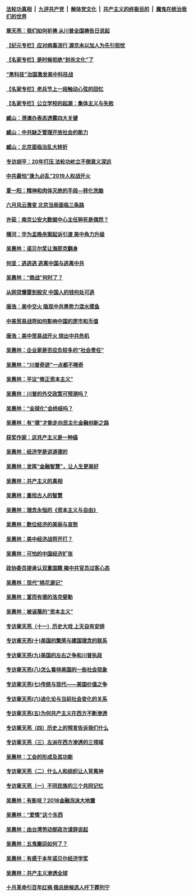 

####  [法轮功真相](../../../../basic/blob/master/README.md?t=07101731) &nbsp;|&nbsp; [九评共产党](../../../../9ping.md/blob/master/README.md?t=07101731) &nbsp;|&nbsp; [解体党文化](../../../../jtdwh.md/blob/master/README.md?t=07101731)  &nbsp;|&nbsp; [共产主义的终极目的](../../../../gczydzjmd.md/blob/master/README.md?t=07101731) &nbsp;|&nbsp; [魔鬼在统治我们的世界](../../../../mgztzwmdsj.md/blob/master/README.md?t=07101731) 

#### [章天亮：我们如何祈祷 从川普全国祷告日说起](../pages/nsc423/n11944627.md?t=07101731) 

#### [【纪元专栏】应对病毒流行 渥京未以加人为先引担忧](../pages/nsc423/n11875714.md?t=07101731) 

#### [【名家专栏】是时候拒绝“封杀文化”了](../pages/nsc423/n11814093.md?t=07101731) 

#### [“黑科技”治国激发美中科技战](../pages/nsc423/n11638056.md?t=07101731) 

#### [【名家专栏】老兵节上一段触动心弦的回忆](../pages/nsc423/n11646016.md?t=07101731) 

#### [【名家专栏】公立学校的起源：集体主义与失败](../pages/nsc423/n11601833.md?t=07101731) 

#### [臧山：港澳办表态透露四大关键](../pages/nsc423/n11421628.md?t=07101731) 

#### [臧山：中共缺乏管理开放社会的能力](../pages/nsc423/n11407457.md?t=07101731) 

#### [臧山：北京面临治乱大转折](../pages/nsc423/n11406895.md?t=07101731) 

#### [专访胡平：20年打压 法轮功屹立不倒意义深远](../pages/nsc423/n11398800.md?t=07101731) 

#### [中共最怕“逢九必乱”2019人权战开火](../pages/nsc423/n11385248.md?t=07101731) 

#### [夏一阳：精神和肉体灭绝的手段—转化洗脑](../pages/nsc423/n11368250.md?t=07101731) 

#### [六月风云激变 北京当局面临三条路](../pages/nsc423/n11313668.md?t=07101731) 

#### [许茹：南京公安大数据中心主任猝死是偶然？](../pages/nsc423/n11064744.md?t=07101731) 

#### [横河：华为孟晚舟案起诉引渡 美中角力升级](../pages/nsc423/n11027230.md?t=07101731) 

#### [吴惠林：诺贝尔奖让海耶克翻身](../pages/nsc423/n10890049.md?t=07101731) 

#### [何坚：逃逃逃 逃离中国与逃离中共](../pages/nsc423/n10592891.md?t=07101731) 

#### [吴惠林：“商战”何时了？](../pages/nsc423/n10573558.md?t=07101731) 

#### [从网贷爆雷到股灾 中国人的钱何处可逃](../pages/nsc423/n10572800.md?t=07101731) 

#### [唐浩：美中交火 隐现中共黑势力混水摸鱼](../pages/nsc423/n10544040.md?t=07101731) 

#### [中美贸易战将如何影响中国的房市和币值](../pages/nsc423/n10543697.md?t=07101731) 

#### [唐浩：美中贸易战开火 烧出中共危机](../pages/nsc423/n10540126.md?t=07101731) 

#### [吴惠林：企业家是否应负较多的“社会责任”](../pages/nsc423/n10535022.md?t=07101731) 

#### [吴惠林：“川普奇迹”一点都不稀奇](../pages/nsc423/n10512808.md?t=07101731) 

#### [吴惠林：平议“修正资本主义”](../pages/nsc423/n10495724.md?t=07101731) 

#### [吴惠林：川普的外交政策可预测吗？](../pages/nsc423/n10462387.md?t=07101731) 

#### [吴惠林：“全球化”会终结吗？](../pages/nsc423/n10452838.md?t=07101731) 

#### [吴惠林：有“德”才能走向民主化金融创新之路](../pages/nsc423/n10432292.md?t=07101731) 

#### [获奖作家：这共产主义是一种癌](../pages/nsc423/n10431541.md?t=07101731) 

#### [吴惠林：经济学是讲道德的](../pages/nsc423/n10398014.md?t=07101731) 

#### [吴惠林：发挥“金融智慧”，让人生更美好](../pages/nsc423/n10375019.md?t=07101731) 

#### [吴惠林：共产主义的真相](../pages/nsc423/n10351394.md?t=07101731) 

#### [吴惠林：重拾古人的智慧](../pages/nsc423/n10337691.md?t=07101731) 

#### [吴惠林：理念永恒的《资本主义与自由》](../pages/nsc423/n10316274.md?t=07101731) 

#### [吴惠林：数位经济的美丽与哀愁](../pages/nsc423/n10292946.md?t=07101731) 

#### [吴惠林：美中经济战将开打？](../pages/nsc423/n10258825.md?t=07101731) 

#### [吴惠林：可怕的中国经济扩张](../pages/nsc423/n10219147.md?t=07101731) 

#### [政协委员提承认双重国籍 揭中共官员过客心态](../pages/nsc423/n10208809.md?t=07101731) 

#### [吴惠林：现代“桃花源记”](../pages/nsc423/n10185234.md?t=07101731) 

#### [吴惠林：富而有德的洛克斐勒](../pages/nsc423/n10142264.md?t=07101731) 

#### [吴惠林：被诬蔑的“资本主义”](../pages/nsc423/n10124816.md?t=07101731) 

#### [专访章天亮（十一）历史大戏 上天自有安排](../pages/nsc423/n10094905.md?t=07101731) 

#### [专访章天亮(十)美国的繁荣与建国理念的联系](../pages/nsc423/n10094899.md?t=07101731) 

#### [专访章天亮(九)美国的左右之争和川普执政](../pages/nsc423/n10094889.md?t=07101731) 

#### [专访章天亮(八)怎么看待美国的一些社会现象](../pages/nsc423/n10094857.md?t=07101731) 

#### [专访章天亮(七)传统与现代——美国价值之争](../pages/nsc423/n10093140.md?t=07101731) 

#### [专访章天亮(六)进化论与当前社会变化的关系](../pages/nsc423/n10092036.md?t=07101731) 

#### [专访章天亮(五)为何共产主义在西方不断渗透](../pages/nsc423/n10083620.md?t=07101731) 

#### [专访章天亮（四）历史上的预言告诉我们什么](../pages/nsc423/n10083606.md?t=07101731) 

#### [专访章天亮（三）左派在西方渗透的三领域](../pages/nsc423/n10081115.md?t=07101731) 

#### [吴惠林：工会的形成及其功能](../pages/nsc423/n10080633.md?t=07101731) 

#### [专访章天亮（二）什么人和组织让人背离神](../pages/nsc423/n10076637.md?t=07101731) 

#### [专访章天亮（一）不同民族的三个共同记忆](../pages/nsc423/n10074188.md?t=07101731) 

#### [吴惠林：有影呒？2018金融泡沫大地震](../pages/nsc423/n10040534.md?t=07101731) 

#### [吴惠林：“爱情”这个东西](../pages/nsc423/n10019423.md?t=07101731) 

#### [吴惠林：由台湾劳动部政次请辞说起](../pages/nsc423/n9979679.md?t=07101731) 

#### [吴惠林：五鬼搬运如何了？](../pages/nsc423/n9925338.md?t=07101731) 

#### [吴惠林：有感于本年诺贝尔经济学奖](../pages/nsc423/n9871883.md?t=07101731) 

#### [吴惠林：共产主义渗透全球](../pages/nsc423/n9812748.md?t=07101731) 

#### [十月革命引百年红祸 俄总统候选人吁下葬列宁](../pages/nsc423/n9810182.md?t=07101731) 

